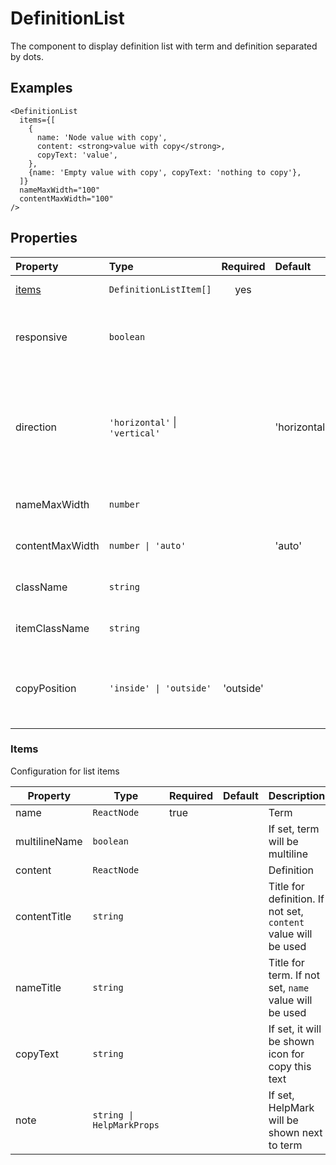 <!--GITHUB_BLOCK-->

# DefinitionList

<!--/GITHUB_BLOCK-->

The component to display definition list with term and definition separated by dots.

## Examples

<!--LANDING_BLOCK

<ExampleBlock
    code={`
<DefinitionList
  items={[
    {
      name: 'Node value with copy',
      content: <strong>value with copy</strong>,
      copyText: 'value',
    },
    {name: 'Empty value with copy', copyText: 'nothing to copy'},
  ]}
  nameMaxWidth="100"
  contentMaxWidth="100"
/>
`}
>
    <UIKit.DefinitionList
      items={[
        {
          name: 'Node value with copy',
          content: <strong>value with copy</strong>,
          copyText: 'value',
        },
        {name: 'Empty value with copy', copyText: 'nothing to copy'},
      ]}
      nameMaxWidth="100"
      contentMaxWidth="100"
    />
</ExampleBlock>

LANDING_BLOCK-->

<!--GITHUB_BLOCK-->

```tsx
<DefinitionList
  items={[
    {
      name: 'Node value with copy',
      content: <strong>value with copy</strong>,
      copyText: 'value',
    },
    {name: 'Empty value with copy', copyText: 'nothing to copy'},
  ]}
  nameMaxWidth="100"
  contentMaxWidth="100"
/>
```

<!--/GITHUB_BLOCK-->

## Properties

| Property        | Type                           | Required  | Default      | Description                                                                                         |
| :-------------- | :----------------------------- | :-------: | :----------- | :-------------------------------------------------------------------------------------------------- |
| [items](#items) | `DefinitionListItem[]`         |    yes    |              | Items of the list                                                                                   |
| responsive      | `boolean`                      |           |              | If set to `true` list will take 100% width of its parent                                            |
| direction       | `'horizontal'` \| `'vertical'` |           | 'horizontal' | If set to `vertical` content will be located under name and list will take 100% width of its parent |
| nameMaxWidth    | `number`                       |           |              | Maximum width of term                                                                               |
| contentMaxWidth | `number \| 'auto'`             |           | 'auto'       | Maximum width of definition                                                                         |
| className       | `string`                       |           |              | Class name for the list container                                                                   |
| itemClassName   | `string`                       |           |              | Class name for the list item                                                                        |
| copyPosition    | `'inside' \| 'outside'`        | 'outside' |              | If set to `inside`, copy icon will be placed over definition                                        |

### Items

Configuration for list items

| Property      | Type                      | Required | Default | Description                                                    |
| ------------- | ------------------------- | -------- | ------- | -------------------------------------------------------------- |
| name          | `ReactNode`               | true     |         | Term                                                           |
| multilineName | `boolean`                 |          |         | If set, term will be multiline                                 |
| content       | `ReactNode`               |          |         | Definition                                                     |
| contentTitle  | `string`                  |          |         | Title for definition. If not set, `content` value will be used |
| nameTitle     | `string`                  |          |         | Title for term. If not set, `name` value will be used          |
| copyText      | `string`                  |          |         | If set, it will be shown icon for copy this text               |
| note          | `string \| HelpMarkProps` |          |         | If set, HelpMark will be shown next to term                    |
